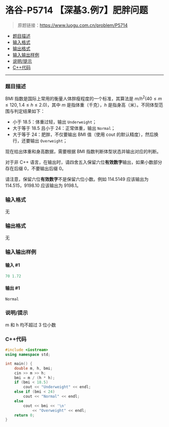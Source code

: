 # 洛谷-P5714 【深基3.例7】肥胖问题

> 原题链接：https://www.luogu.com.cn/problem/P5714

- [题目描述](#题目描述)
- [输入格式](#输入格式)
- [输出格式](#输出格式)
- [输入输出样例](#输入输出样例)
- [说明/提示](#说明/提示)
- [C++代码](#C++代码)

---

### <a name="题目描述">题目描述</a>

BMI 指数是国际上常用的衡量人体胖瘦程度的一个标准，其算法是 $m/h^2(40\le m \le 120, 1.4 \le h \le 2.0)$，其中 $m$ 是指体重（千克），$h$ 是指身高（米）。不同体型范围与判定结果如下：

- 小于 18.5：体重过轻，输出 `Underweight`；
- 大于等于 18.5 且小于 24：正常体重，输出 `Normal`；
- 大于等于 24：肥胖，不仅要输出 BMI 值（使用 cout 的默认精度），然后换行，还要输出 `Overweight`；

现在给出体重和身高数据，需要根据 BMI 指数判断体型状态并输出对应的判断。

对于非 C++ 语言，在输出时，请四舍五入保留六位**有效数字**输出，如果小数部分存在后缀 $0$，不要输出后缀 $0$。

请注意，保留六位**有效数字**不是保留六位小数。例如 $114.5149$ 应该输出为 $114.515$，$9198.10$ 应该输出为 $9198.1$。

### <a name="输入格式">输入格式</a>

无

### <a name="输出格式">输出格式</a>

无

### <a name="输入输出样例">输入输出样例</a>

#### 输入 #1

```c++
70 1.72
```

#### 输出 #1

```c++
Normal
```

### <a name="说明/提示">说明/提示</a>

m 和 h 均不超过 3 位小数

### <a name="C++代码">C++代码</a>

```c++
#include <iostream>
using namespace std;

int main() {
    double m, h, bmi;
    cin >> m >> h;
    bmi = m / (h * h);
    if (bmi < 18.5)
        cout << "Underweight" << endl;
    else if (bmi < 24)
        cout << "Normal" << endl;
    else
        cout << bmi << '\n'
            << "Overweight" << endl;
    return 0;
}
```